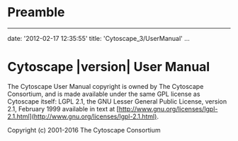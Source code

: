 Preamble
========

---
date: '2012-02-17 12:35:55'
title: 'Cytoscape\_3/UserManual'
...

Cytoscape |version| User Manual
===============================

The Cytoscape User Manual copyright is owned by The Cytoscape
Consortium, and is made available under the same GPL license as
Cytoscape itself: LGPL 2.1, the GNU Lesser General Public License,
version 2.1, February 1999 available in text at
[http://www.gnu.org/licenses/lgpl-2.1.html](http://www.gnu.org/licenses/lgpl-2.1.html).

Copyright (c) 2001-2016 The Cytoscape Consortium


